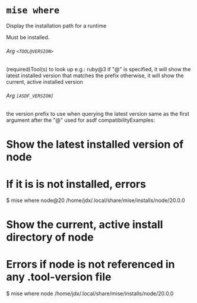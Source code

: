# `mise where`

Display the installation path for a runtime

Must be installed.

###### Arg `<TOOL@VERSION>`

(required)Tool(s) to look up
e.g.: ruby@3
if "@<PREFIX>" is specified, it will show the latest installed version
that matches the prefix
otherwise, it will show the current, active installed version

###### Arg `[ASDF_VERSION]`

the version prefix to use when querying the latest version
same as the first argument after the "@"
used for asdf compatibilityExamples:
  # Show the latest installed version of node
  # If it is is not installed, errors
  $ mise where node@20
  /home/jdx/.local/share/mise/installs/node/20.0.0

  # Show the current, active install directory of node
  # Errors if node is not referenced in any .tool-version file
  $ mise where node
  /home/jdx/.local/share/mise/installs/node/20.0.0
